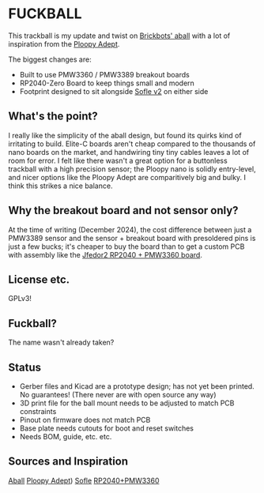 # FUCKBALL

This trackball is my update and twist on [Brickbots' aball](https://github.com/brickbots/aball) with a lot of inspiration from the [Ploopy Adept](https://github.com/ploopyco/adept-trackball). 

The biggest changes are:

- Built to use PMW3360 / PMW3389 breakout boards
- RP2040-Zero Board to keep things small and modern
- Footprint designed to sit alongside [Sofle v2](https://github.com/josefadamcik/SofleKeyboard) on either side

## What's the point?

I really like the simplicity of the aball design, but found its quirks kind of irritating to build. Elite-C boards aren't cheap compared to the thousands of nano boards on the market, and handwiring tiny tiny cables leaves a lot of room for error. I felt like there wasn't a great option for a buttonless trackball with a high precision sensor; the Ploopy nano is solidly entry-level, and nicer options like the Ploopy Adept are comparitively big and bulky. I think this strikes a nice balance.

## Why the breakout board and not sensor only? 

At the time of writing (December 2024), the cost difference between just a PMW3389 sensor and the sensor + breakout board with presoldered pins is just a few bucks; it's cheaper to buy the board than to get a custom PCB with assembly like the [Jfedor2 RP2040 + PMW3360 board](https://github.com/jfedor2/rp2040-pmw3360).

## License etc.

GPLv3!

## Fuckball?

The name wasn't already taken?

## Status

- Gerber files and Kicad are a prototype design; has not yet been printed. No guarantees! (There never are with open source any way)
- 3D print file for the ball mount needs to be adjusted to match PCB constraints
- Pinout on firmware does not match PCB
- Base plate needs cutouts for boot and reset switches
- Needs BOM, guide, etc. etc. 

## Sources and Inspiration

[Aball](https://github.com/brickbots/aball)
[Ploopy Adept](https://github.com/ploopyco/adept-trackball))
[Sofle](https://github.com/josefadamcik/SofleKeyboard)
[RP2040+PMW3360](https://github.com/jfedor2/rp2040-pmw3360)
